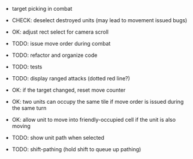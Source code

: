 

- target picking in combat

- CHECK: deselect destroyed units (may lead to movement issued bugs)
- OK: adjust rect select for camera scroll
- TODO: issue move order during combat
- TODO: refactor and organize code
- TODO: tests
- TODO: display ranged attacks (dotted red line?)
- OK: if the target changed, reset move counter
- OK: two units can occupy the same tile if move order is issued during the same turn
- OK: allow unit to move into friendly-occupied cell if the unit is also moving
- TODO: show unit path when selected
- TODO: shift-pathing (hold shift to queue up pathing)  
